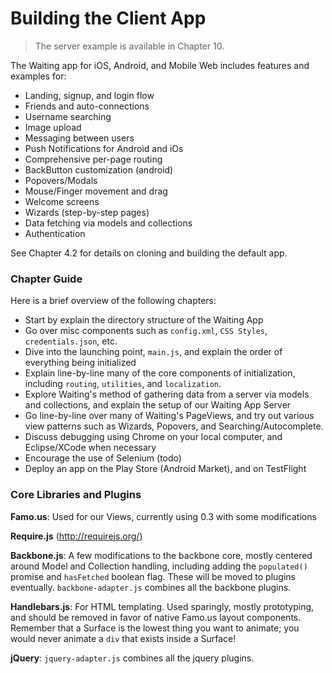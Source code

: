 # Building the Client App 

> The server example is available in Chapter 10. 

The Waiting app for iOS, Android, and Mobile Web includes features and examples for:  

- Landing, signup, and login flow
- Friends and auto-connections 
- Username searching 
- Image upload 
- Messaging between users
- Push Notifications for Android and iOs
- Comprehensive per-page routing
- BackButton customization (android)
- Popovers/Modals
- Mouse/Finger movement and drag
- Welcome screens
- Wizards (step-by-step pages)
- Data fetching via models and collections
- Authentication
 
See Chapter 4.2 for details on cloning and building the default app. 



### Chapter Guide 

Here is a brief overview of the following chapters: 

- Start by explain the directory structure of the Waiting App
- Go over misc components such as `config.xml`, `CSS Styles`, `credentials.json`, etc.
- Dive into the launching point, `main.js`, and explain the order of everything being initialized
- Explain line-by-line many of the core components of initialization, including `routing`, `utilities`, and `localization`.
- Explore Waiting's method of gathering data from a server via models and collections, and explain the setup of our Waiting App Server
- Go line-by-line over many of Waiting's PageViews, and try out various view patterns such as Wizards, Popovers, and Searching/Autocomplete.
- Discuss debugging using Chrome on your local computer, and Eclipse/XCode when necessary 
- Encourage the use of Selenium (todo) 
- Deploy an app on the Play Store (Android Market), and on TestFlight


### Core Libraries and Plugins

__Famo.us__:
Used for our Views, currently using 0.3 with some modifications

__Require.js__ (http://requirejs.org/)

__Backbone.js__:
A few modifications to the backbone core, mostly centered around Model and Collection handling, including adding the `populated()` promise and `hasFetched` boolean flag. These will be moved to plugins eventually. `backbone-adapter.js` combines all the backbone plugins.

__Handlebars.js__: For HTML templating. Used sparingly, mostly  prototyping, and should be removed in favor of native Famo.us layout components. Remember that a Surface is the lowest thing you want to animate; you would never animate a `div` that exists inside a Surface!

__jQuery__: `jquery-adapter.js` combines all the jquery plugins.

